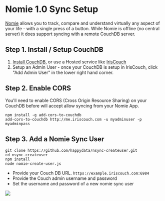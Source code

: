 Nomie 1.0 Sync Setup
=======================

[Nomie](https://nomie.io) allows you to track, compare and understand virtually any aspect of your life - with a single press of a button. While Nomie is offline (no central server) it does support syncing with a remote CouchDB server.

## Step 1. Install / Setup CouchDB

1. [Install CouchDB](https://www.digitalocean.com/community/tutorials/how-to-install-couchdb-and-futon-on-ubuntu-14-04), or use a Hosted service like [IrisCouch](http://iriscouch.com)
2. Setup an Admin User - once your CouchDB is setup in IrisCouch, click "Add Admin User" in the lower right hand corner.

## Step 2. Enable CORS
You'll need to enable CORS (Cross Origin Resource Sharing) on your CouchDB before will accept allow syncing from your Nomie App.

```
npm install -g add-cors-to-couchdb
add-cors-to-couchdb http://me.iriscouch.com -u myadminuser -p myadminpass
```

## Step 3. Add a Nomie Sync User

```
git clone https://github.com/happydata/nsync-createuser.git
cd nsync-createuser
npm install
node nomie-create-user.js
```

- Provide your Couch DB URL. `https://example.iriscouch.com:6984`
- Provide the Couch admin username and password
- Set the username and password of a new nomie sync user

![](http://snap.icorbin.com/Screen-Shot-2015-09-12-21-40-32.png)
